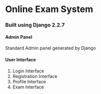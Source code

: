 # Online Exam System

### Built using Django 2.2.7

#### Admin Panel
Standard Admin panel generated by Django 

#### User Interface
1) Login Interface
2) Registration Interface
3) Profile Interface
4) Exam Interface

 
